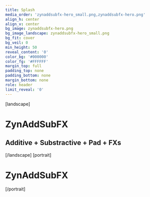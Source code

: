 ```yaml
---
title: Splash
media_order: 'zynaddsubfx-hero_small.png,zynaddsubfx-hero.png'
align_h: center
align_v: center
bg_image: zynaddsubfx-hero.png
bg_image_landscape: zynaddsubfx-hero_small.png
bg_fit: cover
bg_veil: 0
min_height: 50
reveal_content: '0'
color_bg: '#000000'
color_fg: '#FFFFFF'
margin_top: full
padding_top: none
padding_bottom: none
margin_bottom: none
role: header
limit_reveal: '0'
---
```


[landscape]
# ZynAddSubFX
## Additive + Substractive + Pad + FXs
[/landscape]
[portrait]
# ZynAddSubFX
[/portrait]

